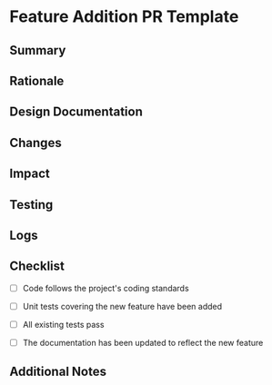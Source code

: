 # Feature Addition PR Template

## Summary

<!-- Briefly describe the feature being introduced. -->

## Rationale

<!-- Explain the reasoning behind this feature and its benefits to the project. -->

## Design Documentation

<!-- Link to any design documents or diagrams relevant to this feature. -->

## Changes

<!-- List the major changes made in this pull request. -->

## Impact

<!-- Discuss any potential impacts this feature may have on existing functionalities. -->

## Testing

<!-- Describe how the feature has been tested, including both automated and manual testing strategies. -->

## Logs

<!-- Include screenshots /logs demonstrating the new feature, if applicable. -->

## Checklist

- [ ] Code follows the project's coding standards

- [ ] Unit tests covering the new feature have been added

- [ ] All existing tests pass

- [ ] The documentation has been updated to reflect the new feature

## Additional Notes

<!-- Any additional information or context relevant to this PR. -->

